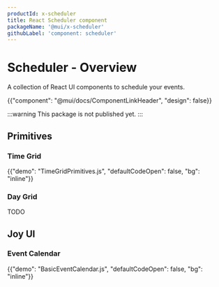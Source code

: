 ```yaml
---
productId: x-scheduler
title: React Scheduler component
packageName: '@mui/x-scheduler'
githubLabel: 'component: scheduler'
---
```


# Scheduler - Overview

<p class="description">A collection of React UI components to schedule your events. </p>

{{"component": "@mui/docs/ComponentLinkHeader", "design": false}}

:::warning
This package is not published yet.
:::

## Primitives

### Time Grid

{{"demo": "TimeGridPrimitives.js", "defaultCodeOpen": false, "bg": "inline"}}

### Day Grid

TODO

## Joy UI

### Event Calendar

{{"demo": "BasicEventCalendar.js", "defaultCodeOpen": false, "bg": "inline"}}
